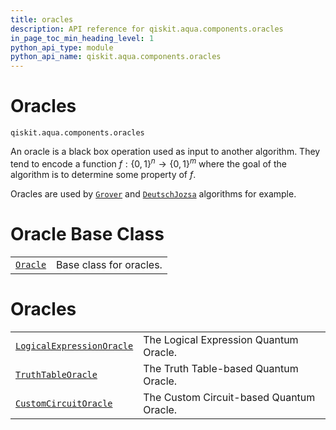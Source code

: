 ```yaml
---
title: oracles
description: API reference for qiskit.aqua.components.oracles
in_page_toc_min_heading_level: 1
python_api_type: module
python_api_name: qiskit.aqua.components.oracles
---
```


<span id="module-qiskit.aqua.components.oracles" />

<span id="qiskit-aqua-components-oracles" />

# Oracles

<span id="module-qiskit.aqua.components.oracles" />

`qiskit.aqua.components.oracles`

An oracle is a black box operation used as input to another algorithm. They tend to encode a function $f:\{0,1\}^n \rightarrow \{0,1\}^m$ where the goal of the algorithm is to determine some property of $f$.

Oracles are used by [`Grover`](qiskit.aqua.algorithms.Grover "qiskit.aqua.algorithms.Grover") and [`DeutschJozsa`](qiskit.aqua.algorithms.DeutschJozsa "qiskit.aqua.algorithms.DeutschJozsa") algorithms for example.

# Oracle Base Class

|                                                                                           |                         |
| ----------------------------------------------------------------------------------------- | ----------------------- |
| [`Oracle`](qiskit.aqua.components.oracles.Oracle "qiskit.aqua.components.oracles.Oracle") | Base class for oracles. |

# Oracles

|                                                                                                                                              |                                          |
| -------------------------------------------------------------------------------------------------------------------------------------------- | ---------------------------------------- |
| [`LogicalExpressionOracle`](qiskit.aqua.components.oracles.LogicalExpressionOracle "qiskit.aqua.components.oracles.LogicalExpressionOracle") | The Logical Expression Quantum Oracle.   |
| [`TruthTableOracle`](qiskit.aqua.components.oracles.TruthTableOracle "qiskit.aqua.components.oracles.TruthTableOracle")                      | The Truth Table-based Quantum Oracle.    |
| [`CustomCircuitOracle`](qiskit.aqua.components.oracles.CustomCircuitOracle "qiskit.aqua.components.oracles.CustomCircuitOracle")             | The Custom Circuit-based Quantum Oracle. |

